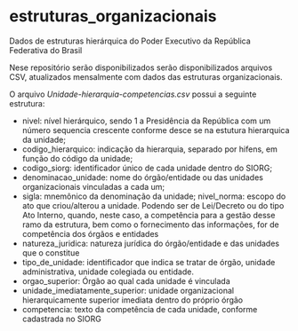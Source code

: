 # estruturas_organizacionais
Dados de estruturas hierárquica do Poder Executivo da República Federativa do Brasil

Nese repositório serão disponibilizados serão disponibilizados arquivos CSV, atualizados mensalmente com dados das estruturas organizacionais.

O arquivo *Unidade-hierarquia-competencias.csv* possui a seguinte estrutura:
- nivel: nível hierárquico, sendo 1 a Presidência da República com um número sequencia crescente conforme desce se na estutura hierarquica da unidade;
- codigo_hierarquico: indicação da hierarquia, separado por hifens, em função do código da unidade;
- codigo_siorg: identificador único de cada unidade dentro do SIORG;
- denominacao_unidade: nome do órgão/entidade ou das unidades organizacionais vinculadas a cada um;
- sigla: mnemônico da denominação da unidade;
nivel_norma: escopo do ato que criou/alterou a unidade. Podendo ser de Lei/Decreto ou do tipo Ato Interno, quando, neste caso, a competência para a gestão desse ramo da estrutura, bem como o fornecimento das informações, for de competência dos órgãos e entidades
- natureza_juridica: natureza jurídica do órgão/entidade e das unidades que o constitue
- tipo_de_unidade: identificador que indica se tratar de órgão, unidade administrativa, unidade colegiada ou entidade.
- orgao_superior: Órgão ao qual cada unidade é vinculada
- unidade_imediatamente_superior: unidade organizacional hierarquicamente superior imediata dentro do próprio órgão
- competencia: texto da competência de cada unidade, conforme cadastrada no SIORG



